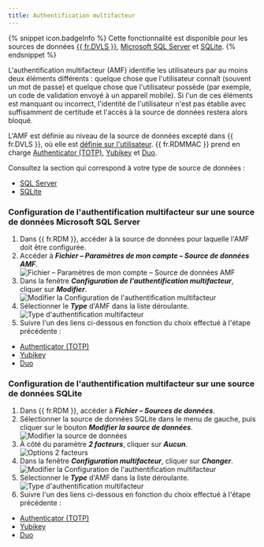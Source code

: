 ```yaml
---
title: Authentification multifacteur
---
```

{% snippet icon.badgeInfo %} 
Cette fonctionnalité est disponible pour les sources de données [{{ fr.DVLS }}](/fr/rdm/mac/data-sources/data-sources-types/advanced-data-sources/server/), [Microsoft SQL Server](/fr/rdm/mac/data-sources/data-sources-types/advanced-data-sources/microsoft-sql-server/configure-sql-server/) et [SQLite](/fr/rdm/mac/data-sources/data-sources-types/sqlite/). 
{% endsnippet %}
 

L'authentification multifacteur (AMF) identifie les utilisateurs par au moins deux éléments différents : quelque chose que l'utilisateur connaît (souvent un mot de passe) et quelque chose que l'utilisateur possède (par exemple, un code de validation envoyé à un appareil mobile). Si l'un de ces éléments est manquant ou incorrect, l'identité de l'utilisateur n'est pas établie avec suffisamment de certitude et l'accès à la source de données restera alors bloqué.  

L'AMF est définie au niveau de la source de données excepté dans {{ fr.DVLS }}, où elle est [définie sur l'utilisateur](/fr/server/web-interface/administration/configuration/server-settings/security/two-factor/). {{ fr.RDMMAC }} prend en charge [Authenticator (TOTP)](/fr/rdm/mac/data-sources/multi-factor-authentication/authenticator-totp/), [Yubikey](/fr/rdm/mac/data-sources/multi-factor-authentication/yubikey/) et [Duo](/fr/rdm/mac/data-sources/multi-factor-authentication/duo/).  

Consultez la section qui correspond à votre type de source de données :  

* [SQL Server](#configuration-de-lauthentification-multifacteur-sur-une-source-de-données-microsoft-sql-server) 
* [SQLite](#configuration-de-lauthentification-multifacteur-sur-une-source-de-données-sqlite) 

### Configuration de l'authentification multifacteur sur une source de données Microsoft SQL Server 

1. Dans {{ fr.RDM }}, accéder à la source de données pour laquelle l'AMF doit être configurée. 
1. Accéder à ***Fichier – Paramètres de mon compte – Source de données AMF***.  
![Fichier – Paramètres de mon compte – Source de données AMF](https://webdevolutions.azureedge.net/docs/fr/rdm/mac/RDMMac2046.png) 
1. Dans la fenêtre ***Configuration de l'authentification multifacteur***, cliquer sur ***Modifier***.  
![Modifier la Configuration de l'authentification multifacteur](https://webdevolutions.azureedge.net/docs/fr/rdm/mac/RDMMac2044.png) 
1. Sélectionner le ***Type*** d'AMF dans la liste déroulante.  
![Type d'authentification multifacteur](https://webdevolutions.azureedge.net/docs/fr/rdm/mac/RDMMac2045.png) 
1. Suivre l'un des liens ci-dessous en fonction du choix effectué à l'étape précédente :  
* [Authenticator (TOTP)](/fr/rdm/mac/data-sources/multi-factor-authentication/authenticator-totp/) 
* [Yubikey](/fr/rdm/mac/data-sources/multi-factor-authentication/yubikey/) 
* [Duo](/fr/rdm/mac/data-sources/multi-factor-authentication/duo/) 

### Configuration de l'authentification multifacteur sur une source de données SQLite 

1. Dans {{ fr.RDM }}, accéder à ***Fichier – Sources de données***. 
1. Sélectionner la source de données SQLite dans le menu de gauche, puis cliquer sur le bouton ***Modifier la source de données***.  
![Modifier la source de données](https://webdevolutions.azureedge.net/docs/fr/rdm/mac/RDMMac2047.png) 
1. À côté du paramètre ***2 facteurs***, cliquer sur ***Aucun***.  
![Options 2 facteurs](https://webdevolutions.azureedge.net/docs/fr/rdm/mac/RDMMac2048.png) 
1. Dans la fenêtre ***Configuration multifacteur***, cliquer sur ***Changer***.  
![Modifier la Configuration de l'authentification multifacteur](https://webdevolutions.azureedge.net/docs/fr/rdm/mac/RDMMac2044.png) 
1. Sélectionner le ***Type*** d'AMF dans la liste déroulante.  
![Type d'authentification multifacteur](https://webdevolutions.azureedge.net/docs/fr/rdm/mac/RDMMac2045.png) 
1. Suivre l'un des liens ci-dessous en fonction du choix effectué à l'étape précédente : 
* [Authenticator (TOTP)](/fr/rdm/mac/data-sources/multi-factor-authentication/authenticator-totp/) 
* [Yubikey](/fr/rdm/mac/data-sources/multi-factor-authentication/yubikey/) 
* [Duo](/fr/rdm/mac/data-sources/multi-factor-authentication/duo/) 


